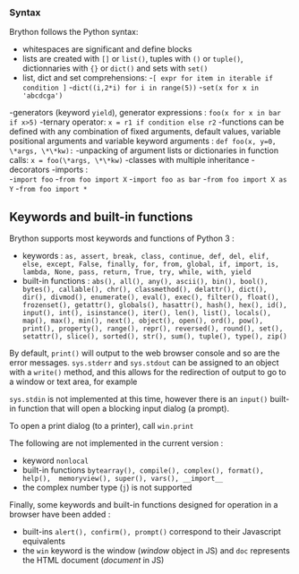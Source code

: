 ### Syntax

Brython follows the Python syntax:

- whitespaces are significant and define blocks
- lists are created with `[]` or `list()`, tuples with `()` or `tuple()`, dictionnaries with `{}` or `dict()` and sets with `set()`
- list, dict and set comprehensions:
 -`[ expr for item in iterable if condition ]`
 -`dict((i,2*i) for i in range(5))`
 -`set(x for x in 'abcdcga')`

-generators (keyword `yield`), generator expressions : `foo(x for x in bar if x>5)`
-ternary operator: `x = r1 if condition else r2`
-functions can be defined with any combination of fixed arguments, default values, variable positional arguments 
 and variable keyword arguments : `def foo(x, y=0, \*args, \*\*kw):`
-unpacking of argument lists or dictionaries in function calls: `x = foo(\*args, \*\*kw)`
-classes with multiple inheritance
-decorators
-imports :  
 -`import foo`
 -`from foo import X`
 -`import foo as bar`
 -`from foo import X as Y`
 -`from foo import *`

## Keywords and built-in functions

Brython supports most keywords and functions of Python 3 :
- keywords : `as, assert, break, class, continue, def, del, elif, else, except, False, finally, for, from, global, if, import, is, lambda, None, pass, return, True, try, while, with, yield`
- built-in functions : `abs(), all(), any(), ascii(), bin(), bool(), bytes(), callable(), chr(), classmethod(), delattr(), dict(), dir(), divmod(), enumerate(), eval(), exec(), filter(), float(), frozenset(), getattr(), globals(), hasattr(), hash(), hex(), id(), input(), int(), isinstance(), iter(), len(), list(), locals(), map(), max(), min(), next(), object(), open(), ord(), pow(), print(), property(), range(), repr(), reversed(), round(), set(), setattr(), slice(), sorted(), str(), sum(), tuple(), type(), zip()`

By default, `print()` will output to the web browser console and so are the error messages. `sys.stderr` and `sys.stdout` can be assigned to an object with a `write()` method, and this allows for the redirection of output to go to a window or text area, for example

`sys.stdin` is not implemented at this time, however there is an `input()` built-in function that will open a blocking input dialog (a prompt).

To open a print dialog (to a printer), call `win.print`

The following are not implemented in the current version : 

- keyword `nonlocal`
- built-in functions `bytearray(), compile(), complex(), format(), help(),  memoryview(), super(), vars(), __import__`
- the complex number type (`j`) is not supported


Finally, some keywords and built-in functions designed for operation in a browser have been added :

- built-ins `alert(), confirm(), prompt()` correspond to their Javascript equivalents
- the `win` keyword  is the window (_window_ object in JS) and `doc` represents the HTML document (_document_ in JS)

